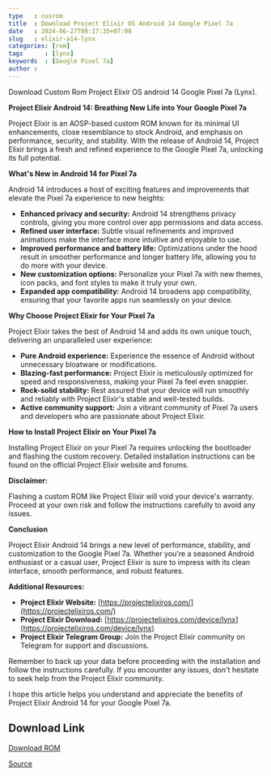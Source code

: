 ```yaml
---
type   : cusrom
title  : Download Project Elixir OS Android 14 Google Pixel 7a
date   : 2024-06-27T09:17:35+07:00
slug   : elixir-a14-lynx
categories: [rom]
tags      : [lynx]
keywords  : [Google Pixel 7a]
author : 
---
```


Download Custom Rom Project Elixir OS android 14 Google Pixel 7a (Lynx).

**Project Elixir Android 14: Breathing New Life into Your Google Pixel 7a**

Project Elixir is an AOSP-based custom ROM known for its minimal UI enhancements, close resemblance to stock Android, and emphasis on performance, security, and stability. With the release of Android 14, Project Elixir brings a fresh and refined experience to the Google Pixel 7a, unlocking its full potential.

**What's New in Android 14 for Pixel 7a**

Android 14 introduces a host of exciting features and improvements that elevate the Pixel 7a experience to new heights:

* **Enhanced privacy and security:** Android 14 strengthens privacy controls, giving you more control over app permissions and data access.
* **Refined user interface:** Subtle visual refinements and improved animations make the interface more intuitive and enjoyable to use.
* **Improved performance and battery life:** Optimizations under the hood result in smoother performance and longer battery life, allowing you to do more with your device.
* **New customization options:** Personalize your Pixel 7a with new themes, icon packs, and font styles to make it truly your own.
* **Expanded app compatibility:** Android 14 broadens app compatibility, ensuring that your favorite apps run seamlessly on your device.

**Why Choose Project Elixir for Your Pixel 7a**

Project Elixir takes the best of Android 14 and adds its own unique touch, delivering an unparalleled user experience:

* **Pure Android experience:** Experience the essence of Android without unnecessary bloatware or modifications.
* **Blazing-fast performance:** Project Elixir is meticulously optimized for speed and responsiveness, making your Pixel 7a feel even snappier.
* **Rock-solid stability:** Rest assured that your device will run smoothly and reliably with Project Elixir's stable and well-tested builds.
* **Active community support:** Join a vibrant community of Pixel 7a users and developers who are passionate about Project Elixir.

**How to Install Project Elixir on Your Pixel 7a**

Installing Project Elixir on your Pixel 7a requires unlocking the bootloader and flashing the custom recovery. Detailed installation instructions can be found on the official Project Elixir website and forums.

**Disclaimer:**

Flashing a custom ROM like Project Elixir will void your device's warranty. Proceed at your own risk and follow the instructions carefully to avoid any issues.

**Conclusion**

Project Elixir Android 14 brings a new level of performance, stability, and customization to the Google Pixel 7a. Whether you're a seasoned Android enthusiast or a casual user, Project Elixir is sure to impress with its clean interface, smooth performance, and robust features. 

**Additional Resources:**

* **Project Elixir Website:** [https://projectelixiros.com/](https://projectelixiros.com/)
* **Project Elixir Download:** [https://projectelixiros.com/device/lynx](https://projectelixiros.com/device/lynx)
* **Project Elixir Telegram Group:** Join the Project Elixir community on Telegram for support and discussions.

Remember to back up your data before proceeding with the installation and follow the instructions carefully. If you encounter any issues, don't hesitate to seek help from the Project Elixir community.

I hope this article helps you understand and appreciate the benefits of Project Elixir Android 14 for your Google Pixel 7a.


## Download Link
[Download ROM](https://www.pling.com/p/2136194/)

[Source](https://projectelixiros.com/device/lynx)

